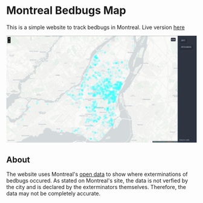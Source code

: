 # Montreal Bedbugs Map

This is a simple website to track bedbugs in Montreal. Live version [here](https://jfto23.github.io/Montreal_bedbugs/)

![](https://github.com/jfto23/Montreal_bedbugs/blob/master/picture/Screenshot_2020-06-07_13-27-17.png)

## About

The website uses Montreal's [open
data](http://donnees.ville.montreal.qc.ca/dataset/declarations-exterminations-punaises-de-lit) to show where exterminations of bedbugs occured.
As stated on Montreal's site, the data is not verfied by the city and is
declared by the exterminators themselves. Therefore, the data
may not be completely accurate.
